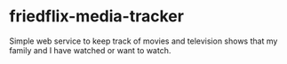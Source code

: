 # friedflix-media-tracker
Simple web service to keep track of movies and television shows that my family and I have watched or want to watch.

